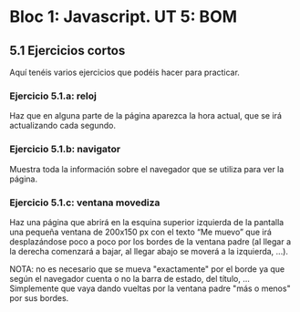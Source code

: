 # Bloc 1: Javascript. UT 5: BOM

## 5.1 Ejercicios cortos
Aquí tenéis varios ejercicios que podéis hacer para practicar.

### Ejercicio 5.1.a: reloj
Haz que en alguna parte de la página aparezca la hora actual, que se irá actualizando cada segundo.

### Ejercicio 5.1.b: navigator
Muestra toda la información sobre el navegador que se utiliza para ver la página.

### Ejercicio 5.1.c: ventana movediza
Haz una página que abrirá en la esquina superior izquierda de la pantalla una pequeña ventana de 200x150 px con el texto “Me muevo” que irá desplazándose poco a poco por los bordes de la ventana padre (al llegar a la derecha comenzará a bajar, al llegar abajo se moverá a la izquierda, ...). 

NOTA: no es necesario que se mueva "exactamente" por el borde ya que según el navegador cuenta o no la barra de estado, del título, ... Simplemente que vaya dando vueltas por la ventana padre "más o menos" por sus bordes.


